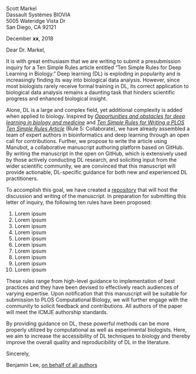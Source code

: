 Scott Markel  
Dassault Systèmes BIOVIA  
5005 Wateridge Vista Dr  
San Diego, CA 92121

December **xx**, 2018

Dear Dr. Markel,

It is with great enthusiasm that we are writing to submit a presubmission inquiry for a Ten Simple Rules article entitled “Ten Simple Rules for Deep Learning in Biology.” 
Deep learning (DL) is exploding in popularity and is increasingly finding its way into biological data analysis. 
However, since most biologists rarely receive formal training in DL, its correct application to biological data analysis remains a daunting task that hinders scientific progress and enhanced biological insight.

Alone, DL is a large and complex field, yet additional complexity is added when applied to biology. 
Inspired by [*Opportunities and obstacles for deep learning in biology and medicine*](https://doi.org/10.1098/rsif.2017.0387) and [*Ten Simple Rules for Writing a PLOS Ten Simple Rules Article*](https://doi.org/10.1371/journal.pcbi.1003858) (Rule 5: Collaborate), we have already assembled a team of expert authors in bioinformatics and deep learning through an open call for contributions. 
Further, we propose to write the article using Manubot, a collaborative manuscript authoring platform based on GitHub. 
By writing the manuscript in the open on GitHub, which is extensively used by those actively conducting DL research, and soliciting input from the wider scientific community, we are convinced that this manuscript will provide actionable, DL-specific guidance for both new and experienced DL practitioners.

To accomplish this goal, we have created a [repository](github.com/Benjamin-Lee/deep-rules) that will host the discussion and writing of the manuscript. 
In preparation for submitting this letter of inquiry, the following ten rules have been proposed:

<!-- just using 1. for each entry so that they can be more easily reordered -->

1. Lorem ipsum
1. Lorem ipsum
1. Lorem ipsum
1. Lorem ipsum
1. Lorem ipsum
1. Lorem ipsum
1. Lorem ipsum
1. Lorem ipsum
1. Lorem ipsum
1. Lorem ipsum

These rules range from high-level guidance to implementation of best practices and they have been devised to effectively reach audiences of varying expertise. 
Upon notification that this manuscript will be suitable for submission to PLOS Computational Biology, we will further engage with the community to solicit feedback and contributions. 
All authors of the paper will meet the ICMJE authorship standards.

By providing guidance on DL, these powerful methods can be more properly utilized by computational as well as experimental biologists. 
Here, we aim to increase the accessibility of DL techniques to biology and thereby improve the overall quality and reproducibility of DL in the literature.


Sincerely,

Benjamin Lee, [on behalf of all authors](https://github.com/Benjamin-Lee/deep-rules/blob/master/contributors.md)
